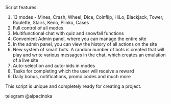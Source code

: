 Script features:
1) 13 modes - Mines, Crash, Wheel, Dice, Coinflip, HiLo, Blackjack, Tower, Roulette, Stairs, Keno, Plinko, Cases
2) Full control of all modes
3) Multifunctional chat with quiz and snowfall functions
4) Convenient Admin panel, where you can manage the entire site
5) In the admin panel, you can view the history of all actions on the site
6) New system of smart bots. A random number of bots is created that will play and write various messages in the chat, which creates an emulation of a live site
7) Auto-selection and auto-bids in modes
8) Tasks for completing which the user will receive a reward
9) Daily bonus, notifications, promo codes and much more

This script is unique and completely ready for creating a project.

telegram @alpacinoka
